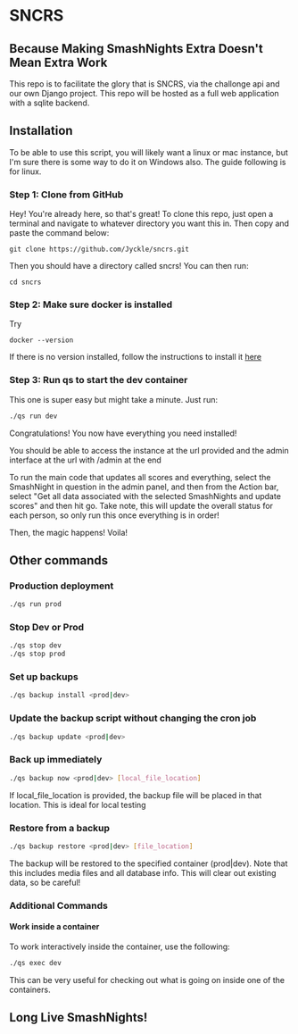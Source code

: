 # SNCRS

## Because Making SmashNights Extra Doesn't Mean Extra Work

This repo is to facilitate the glory that is SNCRS, via the challonge api and our own Django project. This repo will be hosted as a full web application with a sqlite backend.

## Installation

To be able to use this script, you will likely want a linux or mac instance, but I'm sure there is some way to do it on Windows also. The guide following is for linux.

### Step 1: Clone from GitHub

Hey! You're already here, so that's great! To clone this repo, just open a terminal and navigate to whatever directory you want this in. Then copy and paste the command below:

`git clone https://github.com/Jyckle/sncrs.git`

Then you should have a directory called sncrs! You can then run:

`cd sncrs`

### Step 2: Make sure docker is installed

Try

`docker --version`

If there is no version installed, follow the instructions to install it [here](https://docs.docker.com/engine/install/)

### Step 3: Run qs to start the dev container

This one is super easy but might take a minute. Just run:

```bash
./qs run dev
```

Congratulations! You now have everything you need installed!

You should be able to access the instance at the url provided and the admin interface at the url with /admin at the end

To run the main code that updates all scores and everything, select the SmashNight in question in the admin panel, and then from the Action bar, select "Get all data associated with the selected SmashNights and update scores" and then hit go. Take note, this will update the overall status for each person, so only run this once everything is in order!

Then, the magic happens! Voila!

## Other commands

### Production deployment

```bash
./qs run prod
```

### Stop Dev or Prod

```bash
./qs stop dev
./qs stop prod
```

### Set up backups

```bash
./qs backup install <prod|dev>
```

### Update the backup script without changing the cron job

```bash
./qs backup update <prod|dev>
```

### Back up immediately

```bash
./qs backup now <prod|dev> [local_file_location]
```

If local_file_location is provided, the backup file will be placed in that location. This is ideal for local testing

### Restore from a backup

```bash
./qs backup restore <prod|dev> [file_location]
```

The backup will be restored to the specified container (prod|dev). Note that this includes media files and all database info.
This will clear out existing data, so be careful!

### Additional Commands

#### Work inside a container

To work interactively inside the container, use the following:

```bash
./qs exec dev
```

This can be very useful for checking out what is going on inside one of the containers.

## Long Live SmashNights!
